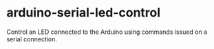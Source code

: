 arduino-serial-led-control
==========================

Control an LED connected to the Arduino using commands issued on a serial connection.

